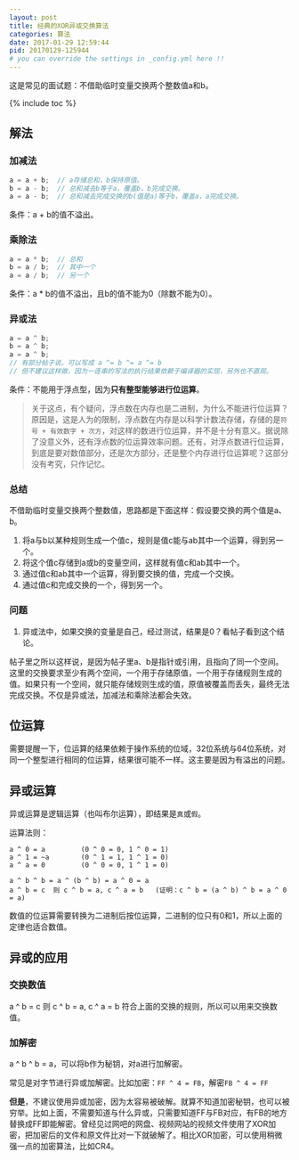 ```yaml
---
layout: post
title: 经典的XOR异或交换算法
categories: 算法
date: 2017-01-29 12:59:44
pid: 20170129-125944
# you can override the settings in _config.yml here !!
---
```

这是常见的面试题：不借助临时变量交换两个整数值a和b。

{% include toc %}

## 解法

### 加减法

```c
a = a + b;  // a存储总和，b保持原值。
b = a - b;  // 总和减去b等于a，覆盖b，b完成交换。
a = a - b;  // 总和减去完成交换的b(值是a)等于b，覆盖a，a完成交换。
```
条件：a + b的值不溢出。

### 乘除法

```c
a = a * b;  // 总和
b = a / b;  // 其中一个
a = a / b;  // 另一个
```
条件：a * b的值不溢出，且b的值不能为0（除数不能为0）。

### 异或法

```c
a = a ^ b;
b = a ^ b;
a = a ^ b;
// 有部分帖子说，可以写成 a ^= b ^= a ^= b
// 但不建议这样做，因为一连串的写法的执行结果依赖于编译器的实现，另外也不直观。
```
条件：不能用于浮点型，因为**只有整型能够进行位运算**。

>关于这点，有个疑问，浮点数在内存也是二进制，为什么不能进行位运算？原因是，这是人为的限制，浮点数在内存是以科学计数法存储，存储的是`符号 + 有效数字 + 次方`，对这样的数进行位运算，并不是十分有意义。据说除了没意义外，还有浮点数的位运算效率问题。还有，对浮点数进行位运算，到底是要对数值部分，还是次方部分，还是整个内存进行位运算呢？这部分没有考究，只作记忆。

### 总结
不借助临时变量交换两个整数值，思路都是下面这样：假设要交换的两个值是a、b。

1. 将a与b以某种规则生成一个值c，规则是值c能与ab其中一个运算，得到另一个。
2. 将这个值c存储到a或b的变量空间，这样就有值c和ab其中一个。
3. 通过值c和ab其中一个运算，得到要交换的值，完成一个交换。
4. 通过值c和完成交换的一个，得到另一个。

### 问题

1. 异或法中，如果交换的变量是自己，经过测试，结果是0？看帖子看到这个结论。

帖子里之所以这样说，是因为帖子里a、b是指针或引用，且指向了同一个空间。这里的交换要求至少有两个空间，一个用于存储原值，一个用于存储规则生成的值。如果只有一个空间，就只能存储规则生成的值，原值被覆盖而丢失，最终无法完成交换。不仅是异或法，加减法和乘除法都会失效。

## 位运算
需要提醒一下，位运算的结果依赖于操作系统的位域，32位系统与64位系统，对同一个整型进行相同的位运算，结果很可能不一样。这主要是因为有溢出的问题。

## 异或运算
异或运算是逻辑运算（也叫布尔运算），即结果是`真`或`假`。

运算法则：

```
a ^ 0 = a         (0 ^ 0 = 0, 1 ^ 0 = 1)
a ^ 1 = ~a        (0 ^ 1 = 1, 1 ^ 1 = 0)
a ^ a = 0         (0 ^ 0 = 0, 1 ^ 1 = 0)

a ^ b ^ b = a ^ (b ^ b) = a ^ 0 = a
a ^ b = c  则 c ^ b = a, c ^ a = b   (证明：c ^ b = (a ^ b) ^ b = a ^ 0 = a)
```
数值的位运算需要转换为二进制后按位运算，二进制的位只有0和1，所以上面的定律也适合数值。

## 异或的应用

### 交换数值
a ^ b = c 则 c ^ b = a, c ^ a = b 符合上面的交换的规则，所以可以用来交换数值。

### 加解密
a ^ b ^ b = a，可以将b作为秘钥，对a进行加解密。

常见是对字节进行异或加解密。比如加密：`FF ^ 4 = FB`，解密`FB ^ 4 = FF`

**但是**，不建议使用异或加密，因为太容易被破解。就算不知道加密秘钥，也可以被穷举。比如上面，不需要知道与什么异或，只需要知道FF与FB对应，有FB的地方替换成FF即能解密。曾经见过网吧的网盘、视频网站的视频文件使用了XOR加密，把加密后的文件和原文件比对一下就破解了。相比XOR加密，可以使用稍微强一点的加密算法，比如CR4。
